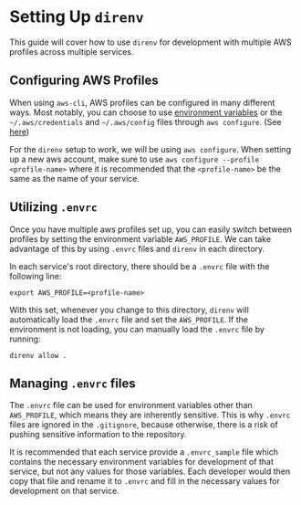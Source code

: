 # Setting Up `direnv`

This guide will cover how to use `direnv` for development with multiple AWS profiles 
across multiple services.

## Configuring AWS Profiles

When using `aws-cli`, AWS profiles can be configured in many different ways. Most notably,
you can choose to use [environment variables](https://docs.aws.amazon.com/cli/latest/userguide/cli-configure-envvars.html)
or the `~/.aws/credentials` and `~/.aws/config` files through `aws configure`. (See [here](https://docs.aws.amazon.com/cli/latest/userguide/cli-configure-files.html))

For the `direnv` setup to work, we will be using `aws configure`. When setting up a new aws
account, make sure to use `aws configure --profile <profile-name>` where it is recommended 
that the `<profile-name>` be the same as the name of your service.

## Utilizing `.envrc`

Once you have multiple aws profiles set up, you can easily switch between profiles by
setting the environment variable `AWS_PROFILE`. We can take advantage of this by using
`.envrc` files and `direnv` in each directory. 

In each service's root directory, there should be a `.envrc` file with the following line:

```shell
export AWS_PROFILE=<profile-name>
```

With this set, whenever you change to this directory, `direnv` will automatically load the
`.envrc` file and set the `AWS_PROFILE`. If the environment is not loading, you can manually
load the `.envrc` file by running:
```shell
direnv allow .
```

## Managing `.envrc` files

The `.envrc` file can be used for environment variables other than `AWS_PROFILE`, which means 
they are inherently sensitive. This is why `.envrc` files are ignored in the `.gitignore`, because otherwise, there is a risk
of pushing sensitive information to the repository.

It is recommended that each service provide a `.envrc_sample` file which contains the necessary
environment variables for development of that service, but not any values for those variables. 
Each developer would then copy that file and rename it to `.envrc` and fill in the necessary values
for development on that service. 

